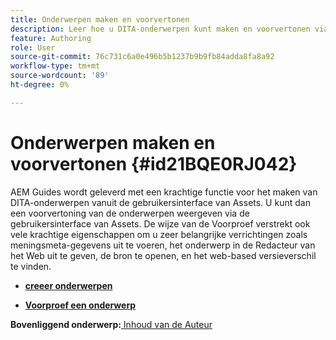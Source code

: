 ```yaml
---
title: Onderwerpen maken en voorvertonen
description: Leer hoe u DITA-onderwerpen kunt maken en voorvertonen via de gebruikersinterface van Assets in AEM Guides.
feature: Authoring
role: User
source-git-commit: 76c731c6a0e496b5b1237b9b9fb84adda8fa8a92
workflow-type: tm+mt
source-wordcount: '89'
ht-degree: 0%

---
```


# Onderwerpen maken en voorvertonen {#id21BQE0RJ042}

AEM Guides wordt geleverd met een krachtige functie voor het maken van DITA-onderwerpen vanuit de gebruikersinterface van Assets. U kunt dan een voorvertoning van de onderwerpen weergeven via de gebruikersinterface van Assets. De wijze van de Voorproef verstrekt ook vele krachtige eigenschappen om u zeer belangrijke verrichtingen zoals meningsmeta-gegevens uit te voeren, het onderwerp in de Redacteur van het Web uit te geven, de bron te openen, en het web-based versieverschil te vinden.

- **[creeer onderwerpen](web-editor-create-topics.md)**

- **[Voorproef een onderwerp](web-editor-preview-topics.md)**


**Bovenliggend onderwerp:**[ Inhoud van de Auteur ](authoring-content.md)
